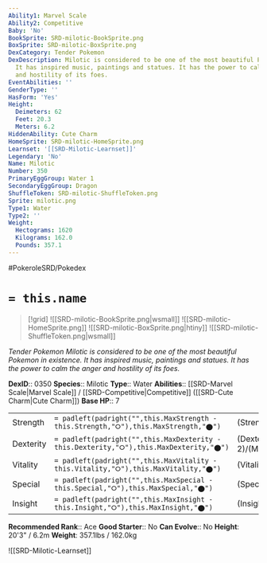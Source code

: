 ```yaml
---
Ability1: Marvel Scale
Ability2: Competitive
Baby: 'No'
BookSprite: SRD-milotic-BookSprite.png
BoxSprite: SRD-milotic-BoxSprite.png
DexCategory: Tender Pokemon
DexDescription: Milotic is considered to be one of the most beautiful Pokemon in existence.
  It has inspired music, paintings and statues. It has the power to calm the anger
  and hostility of its foes.
EventAbilities: ''
GenderType: ''
HasForm: 'Yes'
Height:
  Deimeters: 62
  Feet: 20.3
  Meters: 6.2
HiddenAbility: Cute Charm
HomeSprite: SRD-milotic-HomeSprite.png
Learnset: '[[SRD-Milotic-Learnset]]'
Legendary: 'No'
Name: Milotic
Number: 350
PrimaryEggGroup: Water 1
SecondaryEggGroup: Dragon
ShuffleToken: SRD-milotic-ShuffleToken.png
Sprite: milotic.png
Type1: Water
Type2: ''
Weight:
  Hectograms: 1620
  Kilograms: 162.0
  Pounds: 357.1
---
```


#PokeroleSRD/Pokedex

# `= this.name`

> [!grid]
> ![[SRD-milotic-BookSprite.png|wsmall]]
> ![[SRD-milotic-HomeSprite.png]]
> ![[SRD-milotic-BoxSprite.png|htiny]]
> ![[SRD-milotic-ShuffleToken.png|wsmall]]


*Tender Pokemon*
*Milotic is considered to be one of the most beautiful Pokemon in existence. It has inspired music, paintings and statues. It has the power to calm the anger and hostility of its foes.*

**DexID**:: 0350
**Species**:: Milotic
**Type**:: Water
**Abilities**:: [[SRD-Marvel Scale|Marvel Scale]] / [[SRD-Competitive|Competitive]] ([[SRD-Cute Charm|Cute Charm]])
**Base HP**:: 7

|           |                                                                                        |                                          |
| --------- | -------------------------------------------------------------------------------------- | ---------------------------------------- |
| Strength  | `= padleft(padright("",this.MaxStrength - this.Strength,"⭘"),this.MaxStrength,"⬤")`    | (Strength::2)/(MaxStrength::4)   |
| Dexterity | `= padleft(padright("",this.MaxDexterity - this.Dexterity,"⭘"),this.MaxDexterity,"⬤")` | (Dexterity:: 2)/(MaxDexterity::5) |
| Vitality  | `= padleft(padright("",this.MaxVitality - this.Vitality,"⭘"),this.MaxVitality,"⬤")`    | (Vitality::2)/(MaxVitality::5)   |
| Special   | `= padleft(padright("",this.MaxSpecial - this.Special,"⭘"),this.MaxSpecial,"⬤")`       | (Special::3)/(MaxSpecial::6)     |
| Insight   | `= padleft(padright("",this.MaxInsight - this.Insight,"⭘"),this.MaxInsight,"⬤")`       | (Insight::3)/(MaxInsight::6)     |


**Recommended Rank**:: Ace
**Good Starter**:: No
**Can Evolve**:: No
**Height**: 20'3" / 6.2m
**Weight**: 357.1lbs / 162.0kg

![[SRD-Milotic-Learnset]]
